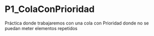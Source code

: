 # P1_ColaConPrioridad
Práctica donde trabajaremos con una cola con Prioridad donde no se puedan meter elementos repetidos

